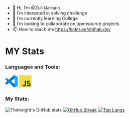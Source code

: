 - 👋 Hi, I’m @Zul-Qarnain
- 👀 I’m interested in solving challenge
- 🌱 I’m currently learning College
- 💞️ I’m looking to collaborate on opensource projects
- 📫 How to reach me https://linktr.ee/shihab.dev


# MY Stats

### Languages and Tools:
<p align="left">
<a href="https://code.visualstudio.com/" target="_blank"> <img src="https://raw.githubusercontent.com/devicons/devicon/master/icons/vscode/vscode-original.svg" alt="vscode" width="40" height="40"/> </a>
<a href="https://www.javascript.com/" target="_blank"> <img src="https://raw.githubusercontent.com/devicons/devicon/master/icons/javascript/javascript-original.svg" alt="javascript" width="40" height="40"/> </a>
<!-- Add more icons as needed -->
</p>

### My Stats:
![Thinkright's GitHub stats](https://github-readme-stats.vercel.app/api?username=Zul-Qarnain&show_icons=true&theme=dark)
[![GitHub Streak](https://streak-stats.demolab.com?user=Zul-Qarnain&theme=dark)](https://git.io/streak-stats)
[![Top Langs](https://github-readme-stats.vercel.app/api/top-langs/?username=Zul-Qarnain&layout=compact&theme=dark)](https://github.com/anuraghazra/github-readme-stats)



<!---
Zul-Qarnain/Zul-Qarnain is a ✨ special ✨ repository because its `README.md` (this file) appears on your GitHub profile.
You can click the Preview link to take a look at your changes.
--->
